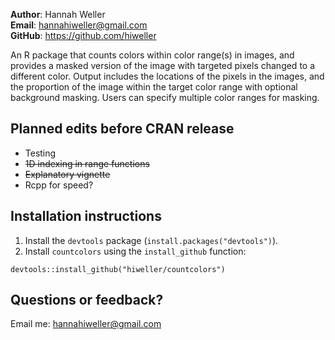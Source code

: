 **Author**: Hannah Weller  
**Email**: hannahiweller@gmail.com  
**GitHub**: https://github.com/hiweller  

An R package that counts colors within color range(s) in images, and
    provides a masked version of the image with targeted pixels
    changed to a different color. Output includes the locations
    of the pixels in the images, and the proportion of the image
    within the target color range with optional background masking.
    Users can specify multiple color ranges for masking.

## Planned edits before CRAN release

* Testing
* ~~1D indexing in range functions~~
* ~~Explanatory vignette~~
* Rcpp for speed?

## Installation instructions

1. Install the `devtools` package (`install.packages("devtools")`).
2. Install `countcolors` using the `install_github` function:
```{r}
devtools::install_github("hiweller/countcolors")
```

## Questions or feedback?

Email me: <hannahiweller@gmail.com>
